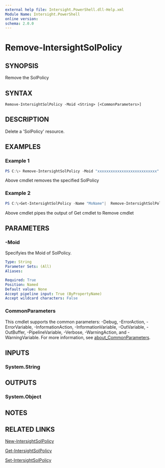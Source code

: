 ```yaml
---
external help file: Intersight.PowerShell.dll-Help.xml
Module Name: Intersight.PowerShell
online version:
schema: 2.0.0
---
```


# Remove-IntersightSolPolicy

## SYNOPSIS
Remove the SolPolicy

## SYNTAX

```
Remove-IntersightSolPolicy -Moid <String> [<CommonParameters>]
```

## DESCRIPTION
Delete a &apos;SolPolicy&apos; resource.

## EXAMPLES

### Example 1
```powershell
PS C:\> Remove-IntersightSolPolicy -Moid "xxxxxxxxxxxxxxxxxxxxxxxxxxx"
```
Above cmdlet removes the specified SolPolicy 

### Example 2
```powershell
PS C:\>Get-IntersightSolPolicy -Name "MoName"|  Remove-IntersightSolPolicy
```
Above cmdlet pipes the output of Get cmdlet to Remove cmdlet

## PARAMETERS

### -Moid
Specifyies the Moid of SolPolicy.

```yaml
Type: String
Parameter Sets: (All)
Aliases:

Required: True
Position: Named
Default value: None
Accept pipeline input: True (ByPropertyName)
Accept wildcard characters: False
```

### CommonParameters
This cmdlet supports the common parameters: -Debug, -ErrorAction, -ErrorVariable, -InformationAction, -InformationVariable, -OutVariable, -OutBuffer, -PipelineVariable, -Verbose, -WarningAction, and -WarningVariable. For more information, see [about_CommonParameters](http://go.microsoft.com/fwlink/?LinkID=113216).

## INPUTS

### System.String

## OUTPUTS

### System.Object
## NOTES

## RELATED LINKS

[New-IntersightSolPolicy](./New-IntersightSolPolicy.md)

[Get-IntersightSolPolicy](./Get-IntersightSolPolicy.md)

[Set-IntersightSolPolicy](./Set-IntersightSolPolicy.md)

